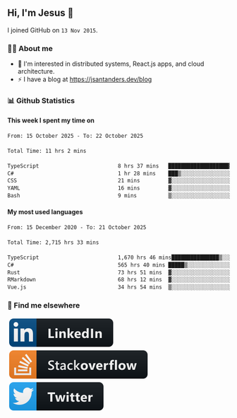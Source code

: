 ## Hi, I'm Jesus 👋

I joined GitHub on `13 Nov 2015`.

<!-- Talking about you -->

### 👨‍💻 About me

- 👦 I'm interested in distributed systems, React.js apps, and cloud architecture.
- ⚡️ I have a blog at <https://jsantanders.dev/blog>

### 📊 Github Statistics

#### This week I spent my time on

<!--START_SECTION:weekly-->

```txt
From: 15 October 2025 - To: 22 October 2025

Total Time: 11 hrs 2 mins

TypeScript                         8 hrs 37 mins   ███████████████████▓░░░░░   78.15 %
C#                                 1 hr 28 mins    ███▒░░░░░░░░░░░░░░░░░░░░░   13.40 %
CSS                                21 mins         ▓░░░░░░░░░░░░░░░░░░░░░░░░   03.19 %
YAML                               16 mins         ▓░░░░░░░░░░░░░░░░░░░░░░░░   02.51 %
Bash                               9 mins          ▒░░░░░░░░░░░░░░░░░░░░░░░░   01.48 %
```

<!--END_SECTION:weekly-->

#### My most used languages

<!--START_SECTION:alltime-->

```txt
From: 15 December 2020 - To: 21 October 2025

Total Time: 2,715 hrs 33 mins

TypeScript                         1,670 hrs 46 mins███████████████▒░░░░░░░░░   61.53 %
C#                                 565 hrs 40 mins █████▒░░░░░░░░░░░░░░░░░░░   20.83 %
Rust                               73 hrs 51 mins  ▓░░░░░░░░░░░░░░░░░░░░░░░░   02.72 %
RMarkdown                          68 hrs 12 mins  ▓░░░░░░░░░░░░░░░░░░░░░░░░   02.51 %
Vue.js                             34 hrs 54 mins  ▒░░░░░░░░░░░░░░░░░░░░░░░░   01.29 %
```

<!--END_SECTION:alltime-->

### 📢 Find me elsewhere

<p>
  <a target="_blank" href="https://linkedin.com/in/jsantanders">
    <img src="https://github.com/jsantanders/jsantanders/blob/master/img/linkedin.svg" alt="LinkedIn" style="vertical-align:top; margin:4px">
  </a>
  
  <a target="_blank" href="https://stackoverflow.com/users/7318331/jesus-santander">
    <img src="https://github.com/jsantanders/jsantanders/blob/master/img/stackoverflow.svg" alt="StackOverflow" style="vertical-align:top; margin:4px">
  </a>
  
  <a target="_blank" href="http://twitter.com/jsantanders">
    <img src="https://github.com/jsantanders/jsantanders/blob/master/img/twitter.svg" alt="Twitter" style="vertical-align:top; margin:4px">
  </a>
</p>
